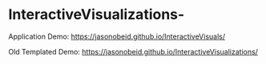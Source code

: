 ﻿# InteractiveVisualizations-
 
Application Demo:
https://jasonobeid.github.io/InteractiveVisuals/

Old Templated Demo:
https://jasonobeid.github.io/InteractiveVisualizations/
